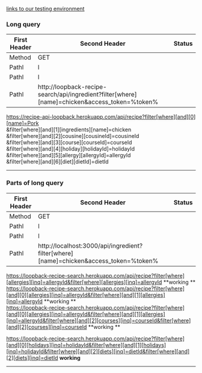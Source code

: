 [links to our testing environment](https://loopback-recipe-search.herokuapp.com/explorer)



### Long query
| First Header  | Second Header | Status |
| ------------- | ------------- |------------- |
| Method  | GET  | |
| Pathl  | l  | |
| Pathl  | l  | |
| Pathl  | http://loopback-recipe-search/api/ingredient?filter[where][name]=chicken&access_token=%token%  | |
https://recipe-api-loopback.herokuapp.com/api/recipe?filter[where][and][0][name]=Pork  
&filter[where][and][1][ingredients][name]=chicken  
&filter[where][and][2][cousine][cousineId]=cousineId  
&filter[where][and][3][course][courseId]=courseId  
&filter[where][and][4][holiday][holidayId]=holidayId  
&filter[where][and][5][allergy][allergyId]=allergyId  
&filter[where][and][6][diet][dietId]=dietId  

---

### Parts of long query
| First Header  | Second Header | Status |
| ------------- | ------------- |------------- |
| Method  | GET  | |
| Pathl  | l  | |
| Pathl  | l  | |
| Pathl  | http://localhost:3000/api/ingredient?filter[where][name]=chicken&access_token=%token%  | |
https://loopback-recipe-search.herokuapp.com/api/recipe?filter[where][allergies][inq]=allergyId&filter[where][allergies][inq]=allergyId **working **  
https://loopback-recipe-search.herokuapp.com/api/recipe?filter[where][and][0][allergies][inq]=allergyId&filter[where][and][1][allergies][inq]=allergyId **working **  
https://loopback-recipe-search.herokuapp.com/api/recipe?filter[where][and][0][allergies][inq]=allergyId&filter[where][and][1][allergies][inq]=allergyId&filter[where][and][2][courses][inq]=courseId&filter[where][and][2][courses][inq]=courseId **working **  

https://loopback-recipe-search.herokuapp.com/api/recipe?filter[where][and][0][holidays][inq]=holidayId&filter[where][and][1][holidays][inq]=holidayId&filter[where][and][2][diets][inq]=dietId&filter[where][and][2][diets][inq]=dietId **working**  

---
